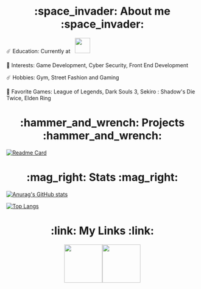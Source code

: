 <h1 align="center">:space_invader:	About me :space_invader:	</h1>

:comet:	Education: Currently at &nbsp;
<img src="https://user-images.githubusercontent.com/62362994/166346183-1696e715-0d39-4a79-b36e-80fe15921b71.jpg" height="40">   

:crystal_ball: Interests: Game Development, Cyber Security, Front End Development 

:comet:	Hobbies: Gym, Street Fashion and Gaming 

:crystal_ball: Favorite Games: League of Legends, Dark Souls 3, Sekiro : Shadow's Die Twice, Elden Ring


<!-- :blue_heart:	Unordered sub-list. 

:purple_heart: Unordered sub-list. -->



<h1 align="center">:hammer_and_wrench: Projects	:hammer_and_wrench:</h1>

  
[![Readme Card](https://github-readme-stats.vercel.app/api/pin/?username=jack-pap&repo=TetrECS&theme=tokyonight )](https://github.com/jack-pap/TetrECS)
  

<h1 align="center">	:mag_right: Stats :mag_right:</h1>

[![Anurag's GitHub stats](https://github-readme-stats.vercel.app/api?username=jack-pap&count_private=true&theme=tokyonight )](https://github.com/anuraghazra/github-readme-stats)


[![Top Langs](https://github-readme-stats.vercel.app/api/top-langs/?username=jack-pap&layout=compact&count_private=true&theme=tokyonight )](https://github.com/anuraghazra/github-readme-stats)

<h1 align="center">:link: My Links :link:</h1>

<!-- [<img src="https://user-images.githubusercontent.com/62362994/166345423-88611808-0cc2-496c-8e39-753079c00363.png" width="150" >](https://open.spotify.com/user/djpentakill?si=9d11e8c18d744ad8) -->

<p align="center">
 <a href="https://www.linkedin.com/in/jack-papaioannou-b073251b3/">
<img src="https://user-images.githubusercontent.com/62362994/166345038-a807a7c2-dc56-4472-84af-2cdda1a0a234.png" width="100>
                                                                                                                     
</a>
</p>
                                                                                                                        
                                                                                                                     
[<img src="https://user-images.githubusercontent.com/62362994/166345029-65eb7843-232a-498c-b1f2-db88e8ce15e9.png" width="100" >](https://open.spotify.com/user/djpentakill?si=9d11e8c18d744ad8)

                                                               
          
                                                   
